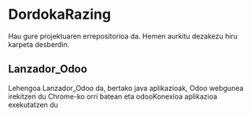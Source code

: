 # DordokaRazing

Hau gure projektuaren errepositorioa da. Hemen aurkitu dezakezu hiru karpeta desberdin. 

## Lanzador_Odoo
Lehengoa Lanzador_Odoo da, bertako java aplikazioak, Odoo webgunea irekitzen du Chrome-ko orri batean eta odooKonexioa aplikazioa exekutatzen du
